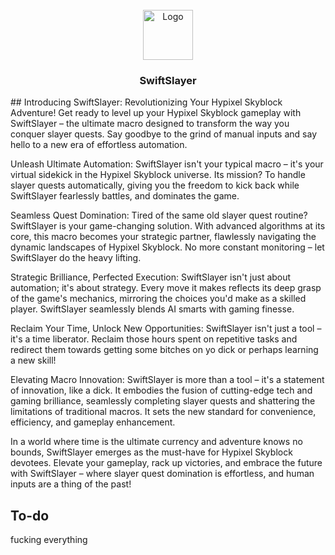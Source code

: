 <br/>
<div align="center">
  <a href="https://github.com/Macro-HQ/SwiftSlayer">
    <img src="https://cdn.discordapp.com/attachments/1118265842824646776/1144337898817196043/logo_upscaled.png" alt="Logo" width="80" height="80">
  </a>
<h3 align="center">SwiftSlayer</h3>
  </p>
</div>
## Introducing SwiftSlayer: Revolutionizing Your Hypixel Skyblock Adventure!
Get ready to level up your Hypixel Skyblock gameplay with SwiftSlayer – the ultimate macro designed to transform the way you conquer slayer quests. Say goodbye to the grind of manual inputs and say hello to a new era of effortless automation.

Unleash Ultimate Automation:
SwiftSlayer isn't your typical macro – it's your virtual sidekick in the Hypixel Skyblock universe. Its mission? To handle slayer quests automatically, giving you the freedom to kick back while SwiftSlayer fearlessly battles, and dominates the game.

Seamless Quest Domination:
Tired of the same old slayer quest routine? SwiftSlayer is your game-changing solution. With advanced algorithms at its core, this macro becomes your strategic partner, flawlessly navigating the dynamic landscapes of Hypixel Skyblock. No more constant monitoring – let SwiftSlayer do the heavy lifting.

Strategic Brilliance, Perfected Execution:
SwiftSlayer isn't just about automation; it's about strategy. Every move it makes reflects its deep grasp of the game's mechanics, mirroring the choices you'd make as a skilled player. SwiftSlayer seamlessly blends AI smarts with gaming finesse.

Reclaim Your Time, Unlock New Opportunities:
SwiftSlayer isn't just a tool – it's a time liberator. Reclaim those hours spent on repetitive tasks and redirect them towards getting some bitches on yo dick or perhaps learning a new skill!

Elevating Macro Innovation:
SwiftSlayer is more than a tool – it's a statement of innovation, like a dick. It embodies the fusion of cutting-edge tech and gaming brilliance, seamlessly completing slayer quests and shattering the limitations of traditional macros. It sets the new standard for convenience, efficiency, and gameplay enhancement.

In a world where time is the ultimate currency and adventure knows no bounds, SwiftSlayer emerges as the must-have for Hypixel Skyblock devotees. Elevate your gameplay, rack up victories, and embrace the future with SwiftSlayer – where slayer quest domination is effortless, and human inputs are a thing of the past!


## To-do
fucking everything
